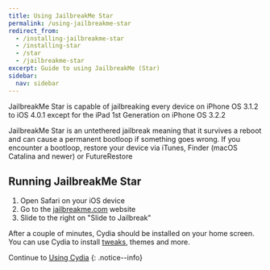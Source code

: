 ```yaml
---
title: Using JailbreakMe Star
permalink: /using-jailbreakme-star
redirect_from:
  - /installing-jailbreakme-star
  - /installing-star
  - /star
  - /jailbreakme-star
excerpt: Guide to using JailbreakMe (Star)
sidebar:
  nav: sidebar
---
```


JailbreakMe Star is capable of jailbreaking every device on iPhone OS 3.1.2 to iOS 4.0.1 except for the iPad 1st Generation on iPhone OS 3.2.2

JailbreakMe Star is an untethered jailbreak meaning that it survives a reboot and can cause a permanent bootloop if something goes wrong. If you encounter a bootloop, restore your device via iTunes, Finder (macOS Catalina and newer) or FutureRestore

## Running JailbreakMe Star

1. Open Safari on your iOS device
1. Go to the [jailbreakme.com](https://jailbreakme.com) website
1. Slide to the right on "Slide to Jailbreak"

After a couple of minutes, Cydia should be installed on your home screen. You can use Cydia to install [tweaks](faq#tweaks), themes and more.

Continue to [Using Cydia](using-cydia)
{: .notice--info}
